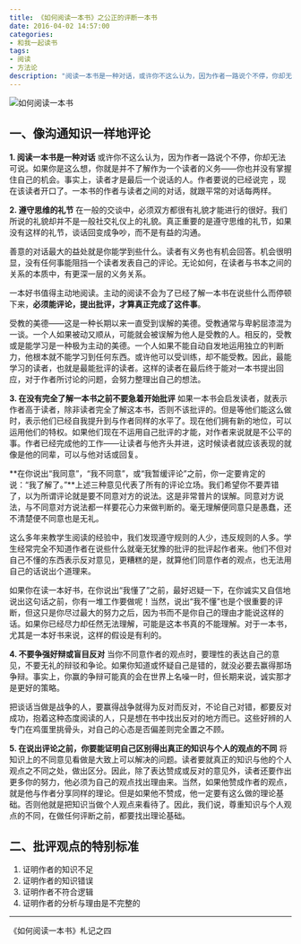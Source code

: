 ```yaml
---
title: 《如何阅读一本书》之公正的评断一本书
date: 2016-04-02 14:57:00
categories:
- 和我一起读书
tags:
- 阅读
- 方法论
description: "阅读一本书是一种对话，或许你不这么认为，因为作者一路说个不停，你却无法可说。如果你是这么想，你就是并不了解作为一个读者的义务——你也并没有掌握住自己的机会。事实上，读者才是最后一个说话的人。作者要说的已经说完 ，现在该读者开口了。一本书的作者与读者之间的对话，就跟平常的对话每两样。"
---
```


![如何阅读一本书](//ww1.sinaimg.cn/large/006tNc79ly1g5d7zlf21ij30go0m8q3f.jpg)
## 一、像沟通知识一样地评论
**1. 阅读一本书是一种对话**
或许你不这么认为，因为作者一路说个不停，你却无法可说。如果你是这么想，你就是并不了解作为一个读者的义务——你也并没有掌握住自己的机会。事实上，读者才是最后一个说话的人。作者要说的已经说完 ，现在该读者开口了。一本书的作者与读者之间的对话，就跟平常的对话每两样。

**2. 遵守思维的礼节**
在一般的交谈中，必须双方都很有礼貌才能进行的很好。我们所说的礼貌却并不是一般社交礼仪上的礼貌。真正重要的是遵守思维的礼节，如果没有这样的礼节，谈话回变成争吵，而不是有益的沟通。

善意的对话最大的益处就是你能学到些什么。读者有义务也有机会回答。机会很明显，没有任何事能阻挡一个读者发表自己的评论。无论如何，在读者与书本之间的关系的本质中，有更深一层的义务关系。

一本好书值得主动地阅读。主动的阅读不会为了已经了解一本书在说些什么而停顿下来，**必须能评论，提出批评，才算真正完成了这件事**。

受教的美德——这是一种长期以来一直受到误解的美德。受教通常与卑躬屈漆混为一谈。一个人如果被动又顺从，可能就会被误解为他人是受教的人。相反的，受教或是能学习是一种极为主动的美德。一个人如果不能自动自发地运用独立的判断力，他根本就不能学习到任何东西。或许他可以受训练，却不能受教。因此，最能学习的读者，也就是最能批评的读者。这样的读者在最后终于能对一本书提出回应，对于作者所讨论的问题，会努力整理出自己的想法。

**3. 在没有完全了解一本书之前不要急着开始批评**
如果一本书会启发读者，就表示作者高于读者，除非读者完全了解这本书，否则不该批评的。但是等他们能这么做时，表示他们已经自我提升到与作者同样的水平了。现在他们拥有新的地位，可以运用他们的特权。如果他们现在不运用自己批评的才能，对作者来说就是不公平的事。作者已经完成他的工作——让读者与他齐头并进，这时候读者就应该表现的就像是他的同辈，可以与他对话或回复。

**在你说出“我同意”，“我不同意”，或“我暂缓评论”之前，你一定要肯定的说：“我了解了。”**上述三种意见代表了所有的评论立场。我们希望你不要弄错了，以为所谓评论就是要不同意对方的说法。这是非常普片的误解。同意对方说法，与不同意对方说法都一样要花心力来做判断的。毫无理解便同意只是愚蠢，还不清楚便不同意也是无礼。

这么多年来教学生阅读的经验中，我们发现遵守规则的人少，违反规则的人多。学生经常完全不知道作者在说些什么就毫无犹豫的批评的批评起作者来。他们不但对自己不懂的东西表示反对意见，更糟糕的是，就算他们同意作者的观点，也无法用自己的话说出个道理来。

如果你在读一本好书，在你说出“我懂了”之前，最好迟疑一下，在你诚实又自信地说出这句话之前，你有一堆工作要做呢！当然，说出“我不懂”也是个很重要的评断，但这只是你尽过最大的努力之后，因为书而不是你自己的理由才能说这样的话。如果你已经尽力却任然无法理解，可能是这本书真的不能理解。对于一本书，尤其是一本好书来说，这样的假设是有利的。

**4. 不要争强好辩或盲目反对**
当你不同意作者的观点时，要理性的表达自己的意见，不要无礼的辩驳和争论。如果你知道或怀疑自己是错的，就没必要去赢得那场争辩。事实上，你赢的争辩可能真的会在世界上名噪一时，但长期来说，诚实那才是更好的策略。

把谈话当做是战争的人，要赢得战争就得为反对而反对，不论自己对错，都要反对成功，抱着这种态度阅读的人，只是想在书中找出反对的地方而已。这些好辨的人专门在鸡蛋里挑骨头，对自己的心态是否偏差则完全置之不顾。

**5. 在说出评论之前，你要能证明自己区别得出真正的知识与个人的观点的不同**
将知识上的不同意见看做是大致上可以解决的问题。读者要就真正的知识与他的个人观点之不同之处，做出区分。因此，除了表达赞成或反对的意见外，读者还要作出更多你的努力，他必须为自己的观点找出理由来。当然，如果他赞成作者的观点，就是他与作者分享同样的理论。但是如果他不赞成，他一定要有这么做的理论基础。否则他就是把知识当做个人观点来看待了。因此，我们说，尊重知识与个人观点的不同，在做任何评断之前，都要找出理论基础。

## 二、批评观点的特别标准
1. 证明作者的知识不足
2. 证明作者的知识错误
3. 证明作者不符合逻辑
4. 证明作者的分析与理由是不完整的

------------------------------------------
《如何阅读一本书》札记之四
